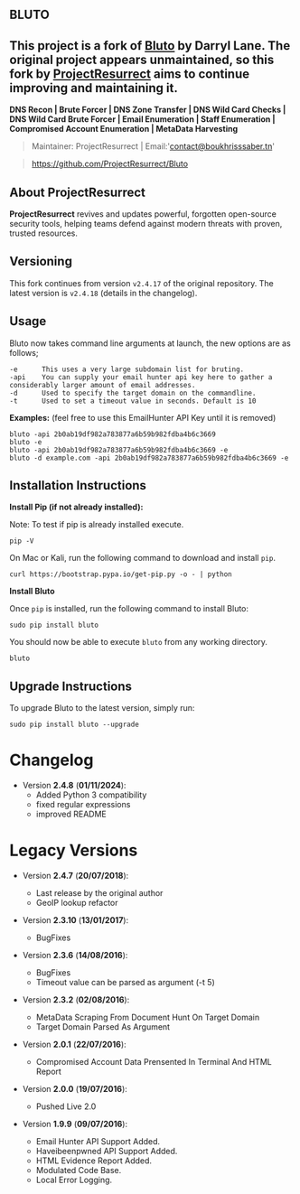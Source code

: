 **BLUTO**
-----
**This project is a fork of [Bluto](https://github.com/darryllane/Bluto) by Darryl Lane. The original project appears unmaintained, so this fork by [ProjectResurrect](https://github.com/ProjectResurrect) aims to continue improving and maintaining it.**
-----
**DNS Recon | Brute Forcer | DNS Zone Transfer | DNS Wild Card Checks | DNS Wild Card Brute Forcer | Email Enumeration | Staff Enumeration | Compromised Account Enumeration | MetaData Harvesting**
 
>Maintainer: ProjectResurrect  |  Email:'contact@boukhrisssaber.tn'

>https://github.com/ProjectResurrect/Bluto


## About ProjectResurrect

**ProjectResurrect**  revives and updates powerful, forgotten open-source security tools, helping teams defend against modern threats with proven, trusted resources.


## Versioning

This fork continues from version `v2.4.17` of the original repository. The latest version is `v2.4.18` (details in the changelog).


## Usage

Bluto now takes command line arguments at launch, the new options are as follows;

	-e		This uses a very large subdomain list for bruting.
	-api	You can supply your email hunter api key here to gather a considerably larger amount of email addresses.
	-d		Used to specify the target domain on the commandline.
	-t		Used to set a timeout value in seconds. Default is 10

**Examples:** (feel free to use this EmailHunter API Key until it is removed)

	bluto -api 2b0ab19df982a783877a6b59b982fdba4b6c3669
	bluto -e
	bluto -api 2b0ab19df982a783877a6b59b982fdba4b6c3669 -e
	bluto -d example.com -api 2b0ab19df982a783877a6b59b982fdba4b6c3669 -e

## Installation Instructions

**Install Pip (if not already installed):**

Note: To test if pip is already installed execute.

`pip -V`

On Mac or Kali, run the following command to download and install `pip`.

`curl https://bootstrap.pypa.io/get-pip.py -o - | python`

**Install Bluto**

Once `pip` is installed, run the following command to install Bluto:

`sudo pip install bluto`

You should now be able to execute `bluto` from any working directory.
 
`bluto`

## Upgrade Instructions

To upgrade Bluto to the latest version, simply run:

`sudo pip install bluto --upgrade`


Changelog
====
* Version __2.4.8__ (__01/11/2024__):
  * Added Python 3 compatibility
  * fixed regular expressions
  * improved README

Legacy Versions
====
* Version __2.4.7__ (__20/07/2018__):
  * Last release by the original author
  * GeoIP lookup refactor
  
* Version __2.3.10__ (__13/01/2017__):
  * BugFixes
  
* Version __2.3.6__ (__14/08/2016__):
  * BugFixes
  * Timeout value can be parsed as argument (-t 5)
  
* Version __2.3.2__ (__02/08/2016__):
  * MetaData Scraping From Document Hunt On Target Domain
  * Target Domain Parsed As Argument
  
* Version __2.0.1__ (__22/07/2016__):
  * Compromised Account Data Prensented In Terminal And HTML Report

* Version __2.0.0__ (__19/07/2016__):
  * Pushed Live 2.0
 
* Version __1.9.9__ (__09/07/2016__):
  * Email Hunter API Support Added.
  * Haveibeenpwned API Support Added.
  * HTML Evidence Report Added.
  * Modulated Code Base.
  * Local Error Logging.